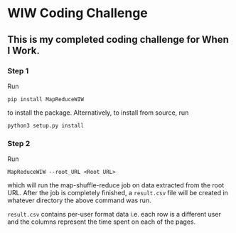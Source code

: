 # WIW Coding Challenge

## This is my completed coding challenge for When I Work.

### Step 1
Run

`pip install MapReduceWIW`

to install the package. Alternatively, to install from source, run

`python3 setup.py install`

### Step 2
Run

`MapReduceWIW --root_URL <Root URL>`

which will run the map-shuffle-reduce job on data extracted from the root URL. After the job is completely finished, a `result.csv` file will be created in whatever directory the above command was run.

`result.csv` contains per-user format data i.e. each row is a different user and the columns represent the time spent on each of the pages.
